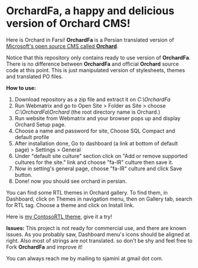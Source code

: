 **OrchardFa, a happy and delicious version of Orchard CMS!**
=

Here is Orchard in Farsi!
**OrchardFa** is a Persian translated version of [Microsoft's open source CMS called **Orchard**][1].

Notice that this repository only contains ready to use version of **OrchardFa**. There is no difference between **OrchardFa** and official **Orchard** source code at this point. This is just manipulated version of stylesheets, themes and translated PO files.


  [1]: http://orchardproject.net

**How to use:**

 1. Download repository as a zip file and extract it on *C:\OrchardFa*
 2. Run Webmatrix and go to Open Site > Folder as Site > choose *C:\OrchardFa\Orchard* (the root directory name is Orchard.)
 3. Run website from Webmatrix and your browser pops up and display Orchard Setup page.
 4. Choose a name and password for site, Choose SQL Compact and default profile
 5. After installation done, Go to dashboard (a link at bottom of default page) > Settings > General
 6. Under "default site culture" section click on "Add or remove supported cultures for the site." link and choose "fa-IR" culture then save it.
 7. Now in setting's general page, choose "fa-IR" culture and click Save button.
 8. Done! now you should see orchard in persian.

You can find some RTL themes in Orchard gallery. To find them, in Dashboard, click on Themes in navigation menu, then on Gallery tab, search for RTL tag. Choose a theme and click on Install link.

Here is [my ContosoRTL theme][2], give it a try!

[2]:http://gallery.orchardproject.net/List/Themes/Orchard.Theme.ContosoRTL

**Issues:**
This project is not ready for commercial use, and there are known issues. As you probably saw, Dashboard menu's icons should be aligned at right. Also most of strings are not translated. so don't be shy and feel free to Fork **OrchardFa** and improve it!

You can always reach me by mailing to sjamini at gmail dot com.
